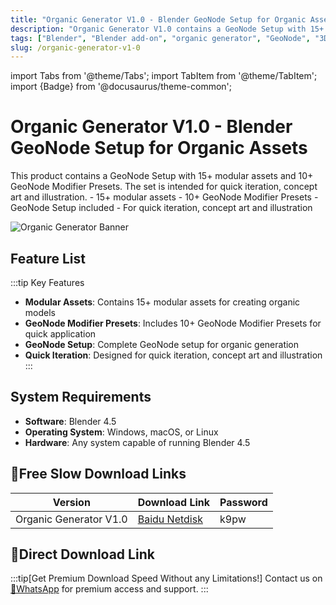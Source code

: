 ```yaml
---
title: "Organic Generator V1.0 - Blender GeoNode Setup for Organic Assets"
description: "Organic Generator V1.0 contains a GeoNode Setup with 15+ modular assets and 10+ GeoNode Modifier Presets for quick iteration, concept art and illustration."
tags: ["Blender", "Blender add-on", "organic generator", "GeoNode", "3D assets", "procedural modeling"]
slug: /organic-generator-v1-0
---
```


import Tabs from '@theme/Tabs';
import TabItem from '@theme/TabItem';
import {Badge} from '@docusaurus/theme-common';

# Organic Generator V1.0 - Blender GeoNode Setup for Organic Assets

<Tabs>
<TabItem value="overview" label="Overview" default>
This product contains a GeoNode Setup with 15+ modular assets and 10+ GeoNode Modifier Presets. The set is intended for quick iteration, concept art and illustration.
</TabItem>
<TabItem value="features" label="Features">
- 15+ modular assets
- 10+ GeoNode Modifier Presets
- GeoNode Setup included
- For quick iteration, concept art and illustration
</TabItem>
</Tabs>

![Organic Generator Banner](https://www.gfxcamp.com/wp-content/uploads/2025/09/Organic-Generator.jpg)

## Feature List

:::tip Key Features
- **Modular Assets**: Contains 15+ modular assets for creating organic models
- **GeoNode Modifier Presets**: Includes 10+ GeoNode Modifier Presets for quick application
- **GeoNode Setup**: Complete GeoNode setup for organic generation
- **Quick Iteration**: Designed for quick iteration, concept art and illustration
:::

## System Requirements

- **Software**: Blender 4.5
- **Operating System**: Windows, macOS, or Linux
- **Hardware**: Any system capable of running Blender 4.5

## 🐌Free Slow Download Links

| Version | Download Link | Password |
|--------|---------------|----------|
| Organic Generator V1.0 | [Baidu Netdisk](https://pan.baidu.com/s/1Ci5ZZr5UDxaDv7OFP4SDsA?pwd=k9pw) | k9pw |

## 🚀Direct Download Link
:::tip[Get Premium Download Speed Without any Limitations!]
Contact us on [💬WhatsApp](https://wa.me/+8613237610083) for premium  access and support.
:::